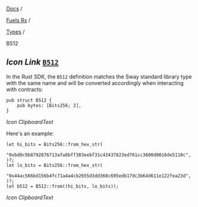 [Docs](https://docs.fuel.network/) /

[Fuels Rs](https://docs.fuel.network/docs/fuels-rs/) /

[Types](https://docs.fuel.network/docs/fuels-rs/types/) /

B512

## _Icon Link_ [`B512`](https://docs.fuel.network/docs/fuels-rs/types/b512/\#b512)

In the Rust SDK, the `B512` definition matches the Sway standard library type with the same name and will be converted accordingly when interacting with contracts:

```fuel_Box fuel_Box-idXKMmm-css
pub struct B512 {
    pub bytes: [Bits256; 2],
}
```

_Icon ClipboardText_

Here's an example:

```fuel_Box fuel_Box-idXKMmm-css
let hi_bits = Bits256::from_hex_str(
    "0xbd0c9b8792876713afa8bff383eebf31c43437823ed761cc3600d0016de5110c",
)?;
let lo_bits = Bits256::from_hex_str(
    "0x44ac566bd156b4fc71a4a4cb2655d3dd360c695edb17dc3b64d611e122fea23d",
)?;
let b512 = B512::from((hi_bits, lo_bits));
```

_Icon ClipboardText_
